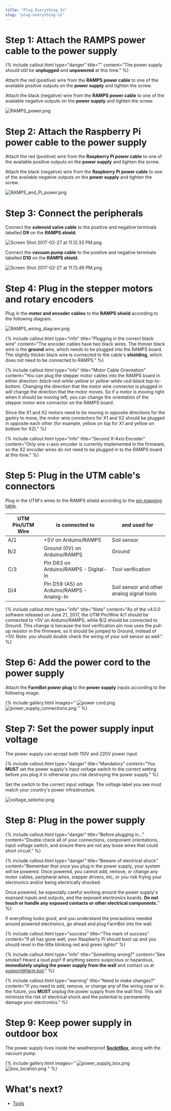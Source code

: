 ```yaml
---
title: "Plug Everything In"
slug: "plug-everything-in"
---
```


# Step 1: Attach the RAMPS power cable to the power supply

{%
include callout.html
type="danger"
title=""
content="The power supply should still be **unplugged** and **unpowered** at this time."
%}

Attach the red (positive) wire from the **RAMPS power cable** to one of the available positive outputs on the **power supply** and tighten the screw.

Attach the black (negative) wire from the **RAMPS power cable** to one of the available negative outputs on the **power supply** and tighten the screw.

![RAMPS_power.png](_images/RAMPS_power.png)

# Step 2: Attach the Raspberry Pi power cable to the power supply
Attach the red (positive) wire from the **Raspberry Pi power cable** to one of the available positive outputs on the **power supply** and tighten the screw.

Attach the black (negative) wire from the **Raspberry Pi power cable** to one of the available negative outputs on the **power supply** and tighten the screw.

![RAMPS_and_Pi_power.png](_images/RAMPS_and_Pi_power.png)

# Step 3: Connect the peripherals
Connect the **solenoid valve cable** to the positive and negative terminals labelled **D9** on the **RAMPS shield**.

![Screen Shot 2017-02-27 at 11.12.33 PM.png](_images/Screen_Shot_2017-02-27_at_11.12.33_PM.png)

Connect the **vacuum pump cable** to the positive and negative terminals labelled **D10** on the **RAMPS shield**.

![Screen Shot 2017-02-27 at 11.13.48 PM.png](_images/Screen_Shot_2017-02-27_at_11.13.48_PM.png)

# Step 4: Plug in the stepper motors and rotary encoders
Plug in the **motor and encoder cables** to the **RAMPS shield** according to the following diagram.

![RAMPS_wiring_diagram.png](_images/RAMPS_wiring_diagram.png)



{%
include callout.html
type="info"
title="Plugging in the correct black wire"
content="The encoder cables have two black wires. The thinner black wire is the **ground** wire, which needs to be plugged into the RAMPS board. The slightly thicker black wire is connected to the cable's **shielding**, which does not need to be connected to RAMPS."
%}



{%
include callout.html
type="info"
title="Motor Cable Orientation"
content="You can plug the stepper motor cables into the RAMPS board in either direction: _black-red-white-yellow_ or _yellow-white-red-black_ top-to-bottom. Changing the direction that the motor wire connector is plugged in will change the direction that the motor moves. So if a motor is moving right when it should be moving left, you can change the orientation of the stepper motor wire connector on the RAMPS board.

Since the X1 and X2 motors need to be moving in opposite directions for the gantry to move, the motor wire connectors for X1 and X2 should be plugged in opposite each other (for example, yellow on top for X1 and yellow on bottom for X2)."
%}



{%
include callout.html
type="info"
title="Second X-Axis Encoder"
content="Only one x-axis encoder is currently implemented in the firmware, so the X2 encoder wires do not need to be plugged in to the RAMPS board at this time."
%}

# Step 5: Plug in the UTM cable's connectors
Plug in the UTM's wires to the RAMPS shield according to the [pin mapping table](../utm.md).


|UTM Pin/UTM Wire              |is connected to               |and used for                  |
|------------------------------|------------------------------|------------------------------|
|A/1                           |+5V on Arduino/RAMPS          |Soil sensor
|B/2                           |Ground (0V) on Arduino/RAMPS  |Ground
|C/3                           |Pin D63 on Arduino/RAMPS - Digital-In|Tool verification
|D/4                           |Pin D59 (A5) on Arduino/RAMPS - Analog-In|Soil sensor and other analog signal tools



{%
include callout.html
type="info"
title="Note"
content="As of the v4.0.0 software released on June 21, 2017, the UTM Pin/Wire A/1 should be connected to +5V on Arduino/RAMPS, while B/2 should be connected to Ground. This change is because the tool verification pin now uses the pull-up resistor in the firmware, so it should be jumped to Ground, instead of +5V. Note: you should double check the wiring of your soil sensor as well."
%}

# Step 6: Add the power cord to the power supply
Attach the **FarmBot power plug** to the **power supply** inputs according to the following image.

{% include gallery.html images="
![power cord.png](_images/power_cord.png)
![power_supply_connections.png](_images/power_supply_connections.png)
" %}

# Step 7: Set the power supply input voltage
The power supply can accept both 110V and 220V power input.

{%
include callout.html
type="danger"
title="Mandatory"
content="You **MUST** set the power supply's input voltage switch to the correct setting before you plug it in otherwise you risk destroying the power supply."
%}

Set the switch to the correct input voltage. The voltage label you see must match your country's power infrastructure.

![voltage_selector.png](_images/voltage_selector.png)

# Step 8: Plug in the power supply

{%
include callout.html
type="danger"
title="Before plugging in..."
content="Double check all of your connections, component orientations, input voltage switch, and ensure there are not any loose wires that could short circuit."
%}



{%
include callout.html
type="danger"
title="Beware of electrical shock"
content="Remember that once you plug in the power supply, your system will be powered. Once powered, you cannot add, remove, or change any motor cables, peripheral wires, stepper drivers, etc, or you risk frying your electronics and/or being electrically shocked.

Once powered, be especially careful working around the power supply's exposed inputs and outputs, and the exposed electronics boards. **Do not touch or handle any exposed contacts or other electrical components.**"
%}

If everything looks good, and you understand the precautions needed around powered electronics, go ahead and plug FarmBot into the wall.

{%
include callout.html
type="success"
title="The mark of success"
content="If all has gone well, your Raspberry Pi should boot up and you should revel in the little blinking red and green lights!"
%}



{%
include callout.html
type="info"
title="Something wrong?"
content="See smoke? Heard a loud *pop*? If anything seems suspicious or hazardous, **immediately unplug the power supply from the wall** and contact us at [support@farm.bot](mailto:support@farm.bot)."
%}



{%
include callout.html
type="warning"
title="Need to make changes?"
content="If you need to add, remove, or change any of the wiring now or in the future, you **MUST** unplug the power supply from the wall first. This will minimize the risk of electrical shock and the potential to permanently damage your electronics."
%}

# Step 9: Keep power supply in outdoor box

The power supply lives inside the weatherproof **[SockitBox](http://www.sockitbox.com/size-option/285/#ad-image-3)**, along with the vacuum pump.

{% include gallery.html images="
![power_supply_box.png](_images/power_supply_box.png)
![box_location.png](_images/box_location.png)
" %}

# What's next?

 * [Tools](../tools.md)
